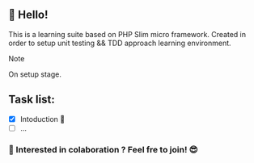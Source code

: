 ## 🖖 Hello!
This is a learning suite based on PHP Slim micro framework. Created in order to setup unit testing && TDD approach learning environment.

> [!NOTE]
> On setup stage.

## Task list:
- [x] Intoduction :tada:
- [ ] ...

<!-- ## Tech stack
| th1 | th2  | th3 | th4 |
|--------------------------|--------------------------------|----------------------------|--------------------|
| td1 | td2 | td3 | td4 |
-->

### 🤝 Interested in colaboration ? Feel fre to join! 😎